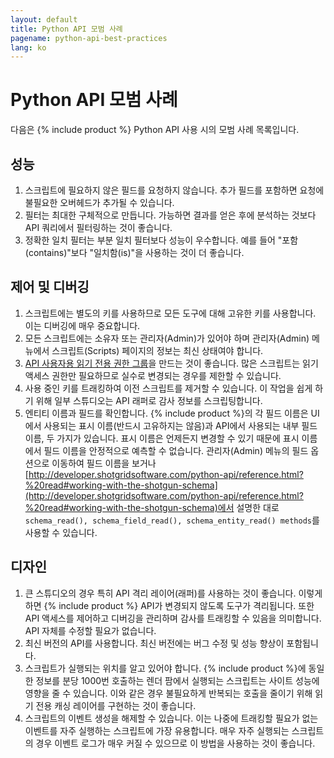 ```yaml
---
layout: default
title: Python API 모범 사례
pagename: python-api-best-practices
lang: ko
---
```


# Python API 모범 사례


다음은 {% include product %} Python API 사용 시의 모범 사례 목록입니다.

## 성능

1. 스크립트에 필요하지 않은 필드를 요청하지 않습니다. 추가 필드를 포함하면 요청에 불필요한 오버헤드가 추가될 수 있습니다.
2. 필터는 최대한 구체적으로 만듭니다. 가능하면 결과를 얻은 후에 분석하는 것보다 API 쿼리에서 필터링하는 것이 좋습니다.
3. 정확한 일치 필터는 부분 일치 필터보다 성능이 우수합니다. 예를 들어 "포함(contains)"보다 "일치함(is)"을 사용하는 것이 더 좋습니다.

## 제어 및 디버깅

1. 스크립트에는 별도의 키를 사용하므로 모든 도구에 대해 고유한 키를 사용합니다. 이는 디버깅에 매우 중요합니다.
2. 모든 스크립트에는 소유자 또는 관리자(Admin)가 있어야 하며 관리자(Admin) 메뉴에서 스크립트(Scripts) 페이지의 정보는 최신 상태여야 합니다.
3. [API 사용자용 읽기 전용 권한 그룹](https://developer.shotgridsoftware.com/ko/bbae2ca7/)을 만드는 것이 좋습니다. 많은 스크립트는 읽기 액세스 권한만 필요하므로 실수로 변경되는 경우를 제한할 수 있습니다.
4. 사용 중인 키를 트래킹하여 이전 스크립트를 제거할 수 있습니다. 이 작업을 쉽게 하기 위해 일부 스튜디오는 API 래퍼로 감사 정보를 스크립팅합니다.
5. 엔티티 이름과 필드를 확인합니다. {% include product %}의 각 필드 이름은 UI에서 사용되는 표시 이름(반드시 고유하지는 않음)과 API에서 사용되는 내부 필드 이름, 두 가지가 있습니다. 표시 이름은 언제든지 변경할 수 있기 때문에 표시 이름에서 필드 이름을 안정적으로 예측할 수 없습니다. 관리자(Admin) 메뉴의 필드 옵션으로 이동하여 필드 이름을 보거나 [http://developer.shotgridsoftware.com/python-api/reference.html?%20read#working-with-the-shotgun-schema](http://developer.shotgridsoftware.com/python-api/reference.html?%20read#working-with-the-shotgun-schema)에서 설명한 대로 `schema_read(), schema_field_read(), schema_entity_read() methods`를 사용할 수 있습니다.

## 디자인

1. 큰 스튜디오의 경우 특히 API 격리 레이어(래퍼)를 사용하는 것이 좋습니다. 이렇게 하면 {% include product %} API가 변경되지 않도록 도구가 격리됩니다. 또한 API 액세스를 제어하고 디버깅을 관리하며 감사를 트래킹할 수 있음을 의미합니다. API 자체를 수정할 필요가 없습니다.
2. 최신 버전의 API를 사용합니다. 최신 버전에는 버그 수정 및 성능 향상이 포함됩니다.
3. 스크립트가 실행되는 위치를 알고 있어야 합니다. {% include product %}에 동일한 정보를 분당 1000번 호출하는 렌더 팜에서 실행되는 스크립트는 사이트 성능에 영향을 줄 수 있습니다. 이와 같은 경우 불필요하게 반복되는 호출을 줄이기 위해 읽기 전용 캐싱 레이어를 구현하는 것이 좋습니다.
4. 스크립트의 이벤트 생성을 해제할 수 있습니다. 이는 나중에 트래킹할 필요가 없는 이벤트를 자주 실행하는 스크립트에 가장 유용합니다. 매우 자주 실행되는 스크립트의 경우 이벤트 로그가 매우 커질 수 있으므로 이 방법을 사용하는 것이 좋습니다.